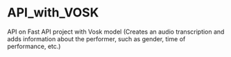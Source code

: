 # API_with_VOSK
API on Fast API project with Vosk model (Creates an audio transcription and adds information about the performer, such as gender, time of performance, etc.)
